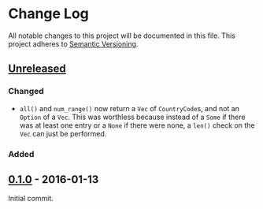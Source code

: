 # Change Log
All notable changes to this project will be documented in this file.
This project adheres to [Semantic Versioning](http://semver.org/).

## [Unreleased]

### Changed

- `all()` and `num_range()` now return a `Vec` of `CountryCode`s, and not an
  `Option` of a `Vec`. This was worthless because instead of a `Some` if there
  was at least one entry or a `None` if there were none, a `len()` check on the
  `Vec` can just be performed.

### Added


## [0.1.0] - 2016-01-13

Initial commit.


[Unreleased]: https://github.com/taiyaeix/iso3166-1.rs/compare/v0.1.0...HEAD
[0.1.0]: https://github.com/taiyaeix/iso3166-1.rs/compare/b44021c...v0.1.0
